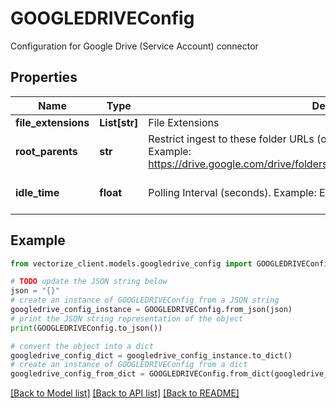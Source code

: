 # GOOGLEDRIVEConfig

Configuration for Google Drive (Service Account) connector

## Properties

Name | Type | Description | Notes
------------ | ------------- | ------------- | -------------
**file_extensions** | **List[str]** | File Extensions | 
**root_parents** | **str** | Restrict ingest to these folder URLs (optional). Example: Enter Folder URLs. Example: https://drive.google.com/drive/folders/1234aBCd5678_eFgH9012iJKL3456opqr | [optional] 
**idle_time** | **float** | Polling Interval (seconds). Example: Enter polling interval in seconds | [optional] [default to 5]

## Example

```python
from vectorize_client.models.googledrive_config import GOOGLEDRIVEConfig

# TODO update the JSON string below
json = "{}"
# create an instance of GOOGLEDRIVEConfig from a JSON string
googledrive_config_instance = GOOGLEDRIVEConfig.from_json(json)
# print the JSON string representation of the object
print(GOOGLEDRIVEConfig.to_json())

# convert the object into a dict
googledrive_config_dict = googledrive_config_instance.to_dict()
# create an instance of GOOGLEDRIVEConfig from a dict
googledrive_config_from_dict = GOOGLEDRIVEConfig.from_dict(googledrive_config_dict)
```
[[Back to Model list]](../README.md#documentation-for-models) [[Back to API list]](../README.md#documentation-for-api-endpoints) [[Back to README]](../README.md)


